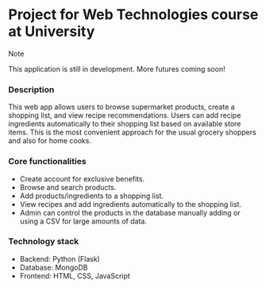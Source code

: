 # Project for Web Technologies course at University
> [!Note]
> This application is still in development. More futures coming soon!

### Description
This web app allows users to browse supermarket products, create a shopping list, and view recipe recommendations. Users can add recipe ingredients automatically to their shopping list based on available store items. This is the most convenient approach for the usual grocery shoppers and also for home cooks.

### Core functionalities
* Create account for exclusive benefits.
* Browse and search products.
* Add products/ingredients to a shopping list.
* View recipes and add ingredients automatically to the shopping list.
* Admin can control the products in the database manually adding or using a CSV for large amounts of data.

### Technology stack
* Backend: Python (Flask)
* Database: MongoDB
* Frontend: HTML, CSS, JavaScript
